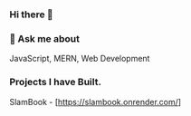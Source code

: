 ### Hi there 👋

### 💬 Ask me about
JavaScript, MERN, Web Development

### Projects I have Built.

SlamBook - [https://slambook.onrender.com/]

<!--
**gaurav-verma-au3/gaurav-verma-au3** is a ✨ _special_ ✨ repository because its `README.md` (this file) appears on your GitHub profile.

Here are some ideas to get you started:

- 🔭 I’m currently working on ...
- 🌱 I’m currently learning ...
- 👯 I’m looking to collaborate on ...
- 🤔 I’m looking for help with ...
- 💬 Ask me about ...
- 📫 How to reach me: ...
- 😄 Pronouns: ...
- ⚡ Fun fact: ...
-->
